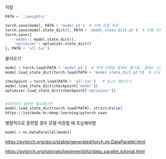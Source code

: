 저장
```python
PATH = './weights/'

torch.save(model, PATH + 'model.pt')  # 전체 모델 저장
torch.save(model.state_dict(), PATH + 'model_state_dict.pt')  # 모델 객체의 state_dict 저장
torch.save({
    'model': model.state_dict(),
    'optimizer': optimizer.state_dict()
}, PATH + 'all.tar')
```

불러오기
```python
model = torch.load(PATH + 'model.pt')  # 전체 모델을 통째로 불러옴, 클래스 선언 필수
model.load_state_dict(torch.load(PATH + 'model_state_dict.pt'))  # state_dict를 불러 온 후, 모델에 저장

checkpoint = torch.load(PATH + 'all.tar')   # dict 불러오기
model.load_state_dict(checkpoint['model'])
optimizer.load_state_dict(checkpoint['optimizer'])


#파라미터 일부만 필요하다면
model.load_state_dict(torch.load(PATH), strict=False)
https://justkode.kr/deep-learning/pytorch-save
```


병렬적으로 훈련할 경우 모델 저장할 때 조심해야함
```python
model = nn.DataParallel(model)
```
https://pytorch.org/docs/stable/generated/torch.nn.DataParallel.html

https://pytorch.org/tutorials/beginner/blitz/data_parallel_tutorial.html


